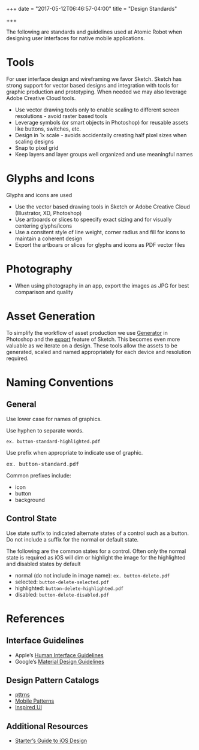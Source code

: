 +++
date = "2017-05-12T06:46:57-04:00"
title = "Design Standards"

+++

The following are standards and guidelines used at Atomic Robot when designing user interfaces for native mobile applications.

# Tools

For user interface design and wireframing we favor Sketch. Sketch has strong support for vector based designs and integration with tools for graphic production and prototyping. When needed we may also leverage Adobe Creative Cloud tools.

* Use vector drawing tools only to enable scaling to different screen resolutions - avoid raster based tools
* Leverage symbols (or smart objects in Photoshop) for reusable assets like buttons, switches, etc.
* Design in 1x scale - avoids accidentally creating half pixel sizes when scaling designs
* Snap to pixel grid 
* Keep layers and layer groups well organized and use meaningful names

# Glyphs and Icons

Glyphs and icons are used 

* Use the vector based drawing tools in Sketch or Adobe Creative Cloud (Illustrator, XD, Photoshop)
* Use artboards or slices to speecify exact sizing and for visually centering glyphs/icons
* Use a consitent style of line weight, corner radius and fill for icons to maintain a coherent design
* Export the artboars or slices for glyphs and icons as PDF vector files

# Photography

* When using photography in an app, export the images as JPG for best comparison and quality

# Asset Generation

To simplify the workflow of asset production we use [Generator](http://blogs.adobe.com/photoshopdotcom/2013/09/introducing-adobe-generator-for-photoshop-cc.html) in Photoshop and the [export](https://www.sketchapp.com/docs/exporting/) feature of Sketch. This becomes even more valuable as we iterate on a design. These tools allow the assets to be generated, scaled and named appropriately for each device and resolution required.

# Naming Conventions

## General

Use lower case for names of graphics.

Use hyphen to separate words.

`ex. button-standard-highlighted.pdf`

Use prefix when appropriate to indicate use of graphic.

<pre>ex. button-standard.pdf</pre>

Common prefixes include:
* icon
* button
* background

## Control State

Use state suffix to indicated alternate states of a control such as a button. Do not include a suffix for the normal or default state.

The following are the common states for a control. Often only the normal state is required as iOS will dim or highlight the image for the highlighted and disabled states by default

* normal (do not include in image name): `ex. button-delete.pdf`
* selected: `button-delete-selected.pdf`
* highlighted: `button-delete-highlighted.pdf`
* disabled: `button-delete-disabled.pdf`

# References

## Interface Guidelines

* Apple’s [Human Interface Guidelines](https://developer.apple.com/library/ios/documentation/UserExperience/Conceptual/MobileHIG/index.html#//apple_ref/doc/uid/TP40006556-CH66-SW1) 
* Google’s [Material Design Guidelines](http://www.google.com/design/spec/material-design/introduction.html)

## Design Pattern Catalogs

* [pttrns](http://www.pttrns.com)
* [Mobile Patterns](http://www.mobile-patterns.com)
* [Inspired UI](http://inspired-ui.com)

## Additional Resources

* [Starter’s Guide to iOS Design](http://taybenlor.com/2013/05/21/designing-for-ios.html)
